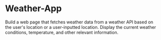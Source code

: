 # Weather-App
Build a web page that fetches weather data from a weather API based on the user's location or a user-inputted location. Display the current weather conditions, temperature, and other relevant information.
